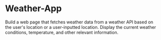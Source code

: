 # Weather-App
Build a web page that fetches weather data from a weather API based on the user's location or a user-inputted location. Display the current weather conditions, temperature, and other relevant information.
